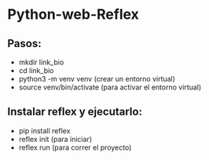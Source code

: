 # Python-web-Reflex

## Pasos:
* mkdir link_bio
* cd link_bio
* python3 -m venv venv (crear un entorno virtual)
* source venv/bin/activate (para activar el entorno virtual)

## Instalar reflex y ejecutarlo:
* pip install reflex
* reflex init (para iniciar)
* reflex run (para correr el proyecto)
